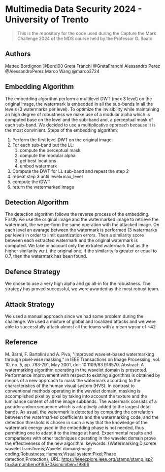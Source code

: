# Multimedia Data Security 2024 - University of Trento
> This is the repository for the code used during the Capture the Mark Challenge 2024 of the MDS course held by the Professor G. Boato

## Authors
Matteo Bordignon @Bordi00
Greta Franchi @GretaFranchi
Alessandro Perez @AlessandroPerez
Marco Wang @marco3724

## Embedding Algorithm
The embedding algorithm perform a multilevel DWT (max 3 level) on the original image, the watermark is embedded in all the sub-bands in all the levels (3 watermarks per level).
To optimize the invisibility while maintaining an high degree of robustness we make use of a modular alpha which is computed base on the level and the sub-band and, a perceptual mask of each sub-band.
We decided to use a multiplicative approach because it is the most convinient.
Steps of the embedding algorithm:
1. Perform the first level DWT on the original image
2. For each sub-band but the LL:
   1. compute the perceptual mask
   2. compute the modular alpha
   3. get best locations
   4. embed watermark
3. Compute the DWT for LL sub-band and repeat the step 2
4. repeat step 3 until level=max_level
5. compute the iDWT
6. return the watermarked image 

## Detection Algorithm
The detection algorithm follows the reverse process of the embedding.
Firstly we use the original image and the watermarked image to retrieve the watermark, the we perform the same operation with the attacked image.
On each level an avarage between the watermark is performed (3 watermarks per level) in order to limit quantization errors.
Then a similarity score between each extracted watermark and the original watermark is computed. We take in account only the extrated watermark that as the higher similarity w.r.t. the original one, if the similarity is greater or equal to 0.7, then the watermark has been found.

## Defence Strategy
We chose to use a very high alpha and go all-in for the robustness. The strategy has proved successful, we were awarded as the most robust team. 

## Attack Strategy
We used a manual approach since we had some problem during the challenge. We used a mixture of global and localized attacks and we were able to successfully attack almost all the teams with a mean wpsnr of ~42

## Reference
M. Barni, F. Bartolini and A. Piva, "Improved wavelet-based watermarking through pixel-wise masking," in IEEE Transactions on Image Processing, vol. 10, no. 5, pp. 783-791, May 2001, doi: 10.1109/83.918570.
Abstract: A watermarking algorithm operating in the wavelet domain is presented. Performance improvement with respect to existing algorithms is obtained by means of a new approach to mask the watermark according to the characteristics of the human visual system (HVS). In contrast to conventional methods operating in the wavelet domain, masking is accomplished pixel by pixel by taking into account the texture and the luminance content of all the image subbands. The watermark consists of a pseudorandom sequence which is adaptively added to the largest detail bands. As usual, the watermark is detected by computing the correlation between the watermarked coefficients and the watermarking code, and the detection threshold is chosen in such a way that the knowledge of the watermark energy used in the embedding phase is not needed, thus permitting one to adapt it to the image at hand. Experimental results and comparisons with other techniques operating in the wavelet domain prove the effectiveness of the new algorithm.
keywords: {Watermarking;Discrete wavelet transforms;Wavelet domain;Image coding;Robustness;Humans;Visual system;Pixel;Phase detection;Protection},
URL: https://ieeexplore.ieee.org/stamp/stamp.jsp?tp=&arnumber=918570&isnumber=19866


